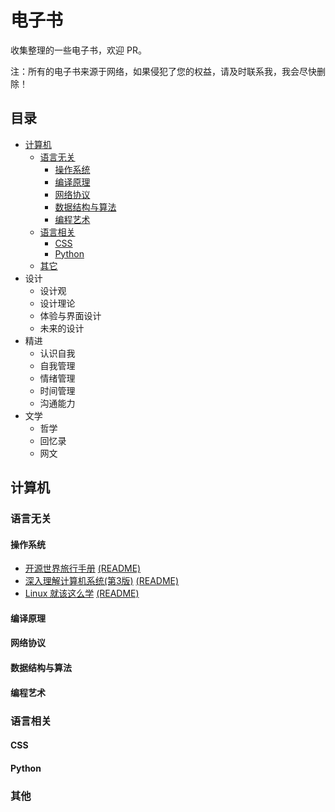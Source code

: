 电子书
============================

收集整理的一些电子书，欢迎 PR。

注：所有的电子书来源于网络，如果侵犯了您的权益，请及时联系我，我会尽快删除！

## 目录

- [计算机](#计算机)
  - [语言无关](#语言无关)
    - [操作系统](#操作系统)
    - [编译原理](#编译原理)
    - [网络协议](#网络协议)
    - [数据结构与算法](#数据结构与算法)
    - [编程艺术](#编程艺术)
  - [语言相关](#语言相关)
    - [CSS](#CSS)
    - [Python](#python)
  - [其它](#其他)
- 设计
  - 设计观
  - 设计理论
  - 体验与界面设计
  - 未来的设计
- 精进
  - 认识自我
  - 自我管理
  - 情绪管理
  - 时间管理
  - 沟通能力
- 文学
  - 哲学
  - 回忆录
  - 网文

## 计算机

### 语言无关

#### 操作系统

- [开源世界旅行手册](https://i.linuxtoy.org/docs/guide/index.html) [(README)](/it/language-independent/os/os-world-trip.md)
- [深入理解计算机系统(第3版)](https://book.douban.com/subject/1230413/) [(README)](/it/language-independent/os/深入理解计算机系统(第3版).md)
- [Linux 就该这么学](https://www.linuxprobe.com/docs/LinuxProbe.pdf) [(README)](/it/language-independent/os/Linux%20就该这么学.md)

#### 编译原理



#### 网络协议



#### 数据结构与算法



#### 编程艺术



### 语言相关

#### CSS



#### Python



### 其他


